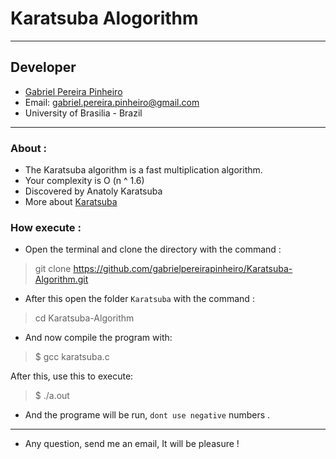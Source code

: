 # Karatsuba Alogorithm
_________________________________________________________________________________________________________________________
## Developer
- [Gabriel Pereira Pinheiro](https://github.com/gabrielpereirapinheiro)
- Email: gabriel.pereira.pinheiro@gmail.com
- University of Brasilia - Brazil

_____________________________________________________________________________________________________________________________


### About : 

- The Karatsuba algorithm is a fast multiplication algorithm.
- Your complexity is O (n ^ 1.6) 
- Discovered by Anatoly Karatsuba 
- More about [Karatsuba](https://en.wikipedia.org/wiki/Karatsuba_algorithm)

### How execute :

- Open the terminal and clone the directory with the command :

> git clone https://github.com/gabrielpereirapinheiro/Karatsuba-Algorithm.git

- After this open the folder ```Karatsuba``` with the command :

> cd Karatsuba-Algorithm

- And now compile the program with:

> $ gcc karatsuba.c

After this, use this to execute:

> $ ./a.out

 - And the programe will be run, ```dont use negative``` numbers .
 
 _______________________________________________________________________________________________________________________________
 
 - Any question, send me an email, It  will be pleasure  ! 
